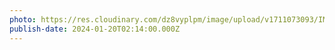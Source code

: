 ```yaml
---
photo: https://res.cloudinary.com/dz8vyplpm/image/upload/v1711073093/IMG_8466_lyyrl1.jpg
publish-date: 2024-01-20T02:14:00.000Z
---
```

